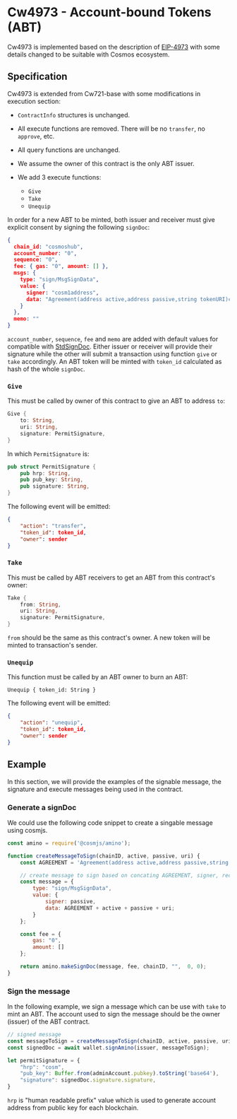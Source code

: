 # Cw4973 - Account-bound Tokens (ABT)

Cw4973 is implemented based on the description of [EIP-4973](https://eips.ethereum.org/EIPS/eip-4973) with some details changed to be suitable with Cosmos ecosystem.

## Specification
Cw4973 is extended from Cw721-base with some modifications in execution section:

- `ContractInfo` structures is unchanged.
- All execute functions are removed. There will be no `transfer`, no `approve`, etc.
- All query functions are unchanged.
- We assume the owner of this contract is the only ABT issuer.
- We add 3 execute functions:

    - `Give`
    - `Take`
    - `Unequip`

In order for a new ABT to be minted, both issuer and receiver must give explicit consent by signing the following `signDoc`:
```json
{
  chain_id: "cosmoshub",
  account_number: "0",
  sequence: "0",
  fee: { gas: "0", amount: [] },
  msgs: {
    type: "sign/MsgSignData",
    value: {
      signer: "cosm1address",
      data: "Agreement(address active,address passive,string tokenURI)cosm1address1cosm1address2https://example.com/abt/1.json"
    }
  },
  memo: ""
}
```
`account_number`, `sequence`, `fee` and `memo` are added with default values for compatible with [StdSignDoc](https://cosmos.github.io/cosmjs/latest/amino/interfaces/StdSignDoc.html).
Either issuer or receiver will provide their signature while the other will submit a transaction using function `give` or `take` accordingly.
An ABT token will be minted with `token_id` calculated as hash of the whole `signDoc`.

### `Give`
This must be called by owner of this contract to give an ABT to address `to`:
```rust
Give {
    to: String,
    uri: String,
    signature: PermitSignature,
}
```
In which `PermitSignature` is:
```rust
pub struct PermitSignature {
    pub hrp: String,
    pub pub_key: String,
    pub signature: String,
}
```
The following event will be emitted:
```json
{
    "action": "transfer",
    "token_id": token_id,
    "owner": sender
}
```

### `Take`
This must be called by ABT receivers to get an ABT from this contract's owner:
```rust
Take {
    from: String,
    uri: String,
    signature: PermitSignature,
}
```
`from` should be the same as this contract's owner. A new token will be minted to transaction's sender.

### `Unequip`
This function must be called by an ABT owner to burn an ABT:
```
Unequip { token_id: String }
```
The following event will be emitted:
```json
{
    "action": "unequip",
    "token_id": token_id,
    "owner": sender
}
```

## Example
In this section, we will provide the examples of the signable message, the signature and execute messages being used in the contract. 

### Generate a signDoc
We could use the following code snippet to create a singable message using cosmjs.
```javascript
const amino = require('@cosmjs/amino');

function createMessageToSign(chainID, active, passive, uri) {
    const AGREEMENT = 'Agreement(address active,address passive,string tokenURI)';

    // create message to sign based on concating AGREEMENT, signer, receiver, and uri
    const message = {
        type: "sign/MsgSignData",
        value: {
            signer: passive,
            data: AGREEMENT + active + passive + uri;
        }
    };

    const fee = {
        gas: "0",
        amount: []
    };

    return amino.makeSignDoc(message, fee, chainID, "",  0, 0);
}
```

### Sign the message
In the following example, we sign a message which can be use with `take` to mint an ABT. The account used to sign the message should be the owner (issuer) of the ABT contract.
```javascript
// signed message
const messageToSign = createMessageToSign(chainID, active, passive, uri);
const signedDoc = await wallet.signAmino(issuer, messageToSign);

let permitSignature = {
    "hrp": "cosm",
    "pub_key": Buffer.from(adminAccount.pubkey).toString('base64'),
    "signature": signedDoc.signature.signature,
}
```

`hrp` is "human readable prefix" value which is used to generate account address from public key for each blockchain.

